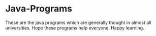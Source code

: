 # Java-Programs

  These are the java programs which are generally thought in almost all universities. Hope these programs help everyone. Happy learning.
